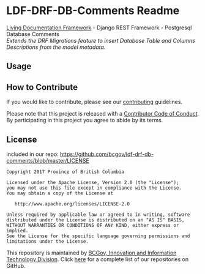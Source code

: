# LDF-DRF-DB-Comments Readme
[Living Documentation Framework](LiveDoc_Framework.md) - Django REST Framework - Postgresql Database Comments  
_Extends the DRF Migrations feature to insert Database Table and Columns Descriptions from the model metadata._

## Usage


## How to Contribute

If you would like to contribute, please see our [contributing](https://github.com/bcgov/ldf-drf-db-comments/blob/master/contributing.md) guidelines.

Please note that this project is released with a [Contributor Code of Conduct](https://github.com/bcgov/ldf-drf-db-comments/blob/master/code_of_conduct.md). By participating in this project you agree to abide by its terms.

## License

included in our repo: https://github.com/bcgov/ldf-drf-db-comments/blob/master/LICENSE
```
Copyright 2017 Province of British Columbia

Licensed under the Apache License, Version 2.0 (the "License");
you may not use this file except in compliance with the License.
You may obtain a copy of the License at

   http://www.apache.org/licenses/LICENSE-2.0

Unless required by applicable law or agreed to in writing, software
distributed under the License is distributed on an "AS IS" BASIS,
WITHOUT WARRANTIES OR CONDITIONS OF ANY KIND, either express or implied.
See the License for the specific language governing permissions and
limitations under the License.
```

This repository is maintained by [BCGov, Innovation and Information Technology Division](). Click [here](https://github.com/bcgov?q=ldf) for a complete list of our repositories on GitHub.
